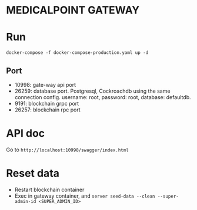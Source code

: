 # MEDICALPOINT GATEWAY

# Run
`docker-compose -f docker-compose-production.yaml up -d`
## Port
* 10998: gate-way api port
* 26259: database port. Postgresql, Cockroachdb using the same connection config. username: root, password: root, database: defaultdb.
* 9191: blockchain grpc port
* 26257: blockchain rpc port

# API doc
Go to `http://localhost:10998/swagger/index.html`

# Reset data
- Restart blockchain container
- Exec in gateway container, and `server seed-data --clean --super-admin-id <SUPER_ADMIN_ID>`
